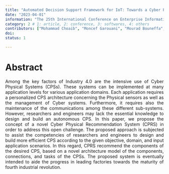 ```yaml
---
title: "Automated Decision Support Framework for IoT: Towards a Cyber Physical Recommendation System"
date: "2023-04-01"
information: "The 25th International Conference on Enterprise Information Systems(ICEIS)"
category: 2 # 1: article, 2: conference, 3: softwares, 4: others
contributors: ["Mohammad Choaib", "Moncef Garouani", "Mourad Bouneffa", "et la."]
doi: 
status: 1

---
```


# Abstract
<p style='text-align: justify;'>
Among the key factors of Industry 4.0 are the intensive use of Cyber Physical Systems (CPSs). These systems can be implemented at many application levels for various application domains. Each application requires a personalized CPS architecture concerning the Physical sensors as well as the management of Cyber systems. Furthermore, it requires also the maintenance of the communications among these different sub-systems. However, researchers and engineers may lack the essential knowledge to design and build an autonomous CPS. In this paper, we propose the concept of a novel Cyber Physical Recommendation System (CPRS) in order to address this open challenge. The proposed approach is subjected to assist the competencies of researchers and engineers to design and build more efficient CPS according to the given objective, domain, and input application scenarios. In this regard, CPRS recommend the components of the desired CPS, based on a novel architecture model of the components, connections, and tasks of the CPSs. The proposed system is eventually intended to aide the progress in leading factories towards the maturity of fourth industrial revolution.</p>


